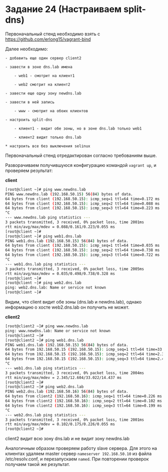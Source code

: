 # Задание 24 (Настраиваем split-dns)

Первоначальный стенд необходимо взять с https://github.com/erlong15/vagrant-bind
    
Далее необходимо:

    - добавить еще один сервер client2
    
    - завести в зоне dns.lab имена
    
        - web1 - смотрит на клиент1
    
        - web2 смотрит на клиент2
    
    - завести еще одну зону newdns.lab
    
    - завести в ней запись
    
        - www - смотрит на обоих клиентов
    
    - настроить split-dns
    
        - клиент1 - видит обе зоны, но в зоне dns.lab только web1
    
        - клиент2 видит только dns.lab
    
    * настроить все без выключения selinux


Первоначальный стенд отредактирован согласно требованиям выше.

Разворачиваем получившуюся конфигурацию командой `vagrant up`, и проверяем результат:

**client**

```bash
[root@client ~]# ping www.newdns.lab
PING www.newdns.lab (192.168.50.15) 56(84) bytes of data.
64 bytes from client (192.168.50.15): icmp_seq=1 ttl=64 time=0.172 ms
64 bytes from client (192.168.50.15): icmp_seq=2 ttl=64 time=0.088 ms
64 bytes from client (192.168.50.15): icmp_seq=3 ttl=64 time=0.223 ms
^C
--- www.newdns.lab ping statistics ---
3 packets transmitted, 3 received, 0% packet loss, time 2001ms
rtt min/avg/max/mdev = 0.088/0.161/0.223/0.055 ms
[root@client ~]# 
[root@client ~]# ping web1.dns.lab
PING web1.dns.lab (192.168.50.15) 56(84) bytes of data.
64 bytes from client (192.168.50.15): icmp_seq=1 ttl=64 time=0.035 ms
64 bytes from client (192.168.50.15): icmp_seq=2 ttl=64 time=0.738 ms
64 bytes from client (192.168.50.15): icmp_seq=3 ttl=64 time=0.722 ms
^C
--- web1.dns.lab ping statistics ---
3 packets transmitted, 3 received, 0% packet loss, time 2005ms
rtt min/avg/max/mdev = 0.035/0.498/0.738/0.328 ms
[root@client ~]# 
[root@client ~]# ping web2.dns.lab
ping: web2.dns.lab: Name or service not known
[root@client ~]# 
```

Видим, что client видит обе зоны (dns.lab и newdns.lab), однако информацию о хосте
web2.dns.lab он получить не может.

**client2**

```bash
[root@client2 ~]# ping www.newdns.lab
ping: www.newdns.lab: Name or service not known
[root@client2 ~]# 
[root@client2 ~]# ping web1.dns.lab
PING web1.dns.lab (192.168.50.15) 56(84) bytes of data.
64 bytes from 192.168.50.15 (192.168.50.15): icmp_seq=1 ttl=64 time=33.0 ms
64 bytes from 192.168.50.15 (192.168.50.15): icmp_seq=2 ttl=64 time=2.34 ms
64 bytes from 192.168.50.15 (192.168.50.15): icmp_seq=3 ttl=64 time=2.44 ms
^C
--- web1.dns.lab ping statistics ---
3 packets transmitted, 3 received, 0% packet loss, time 2004ms
rtt min/avg/max/mdev = 2.345/12.604/33.022/14.437 ms
[root@client2 ~]# 
[root@client2 ~]# ping web2.dns.lab
PING web2.dns.lab (192.168.50.16) 56(84) bytes of data.
64 bytes from client2 (192.168.50.16): icmp_seq=1 ttl=64 time=0.226 ms
64 bytes from client2 (192.168.50.16): icmp_seq=2 ttl=64 time=0.102 ms
64 bytes from client2 (192.168.50.16): icmp_seq=3 ttl=64 time=0.199 ms
^C
--- web2.dns.lab ping statistics ---
3 packets transmitted, 3 received, 0% packet loss, time 2001ms
rtt min/avg/max/mdev = 0.102/0.175/0.226/0.055 ms
[root@client2 ~]# 
```

client2 видит всю зону dns.lab и не видит зону newdns.lab

Аналогичным образом проверяем работу slave сервера.
Для этого на клиентах удаляем master сервер `nameserver 192.168.50.10` из файла /etc/resolv.conf, и перезапускаем `named`.
При повторении проверок получаем такой же результат.